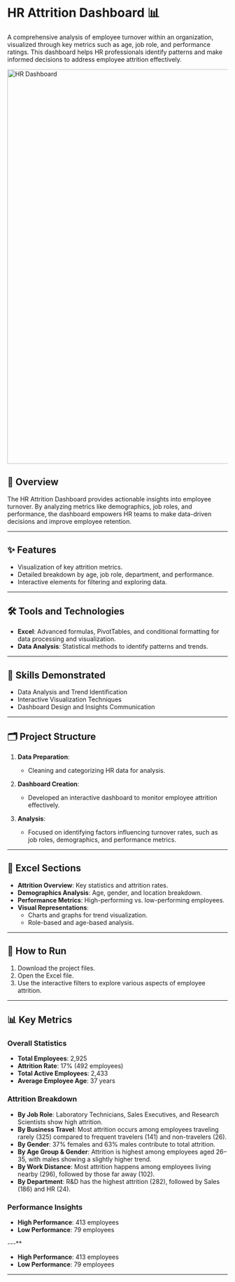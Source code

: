 # HR Attrition Dashboard 📊  
A comprehensive analysis of employee turnover within an organization, visualized through key metrics such as age, job role, and performance ratings. This dashboard helps HR professionals identify patterns and make informed decisions to address employee attrition effectively.

<img src="HR Dashboard.png" alt="HR Dashboard" width="900"/>

## 🌟 **Overview**  
The HR Attrition Dashboard provides actionable insights into employee turnover. By analyzing metrics like demographics, job roles, and performance, the dashboard empowers HR teams to make data-driven decisions and improve employee retention.

---

## ✨ **Features**  
- Visualization of key attrition metrics.  
- Detailed breakdown by age, job role, department, and performance.  
- Interactive elements for filtering and exploring data.  

---

## 🛠️ **Tools and Technologies**  
- **Excel**: Advanced formulas, PivotTables, and conditional formatting for data processing and visualization.  
- **Data Analysis**: Statistical methods to identify patterns and trends.  

---

## 🧩 **Skills Demonstrated**  
- Data Analysis and Trend Identification  
- Interactive Visualization Techniques  
- Dashboard Design and Insights Communication  

---

## 🗂️ **Project Structure**  
1. **Data Preparation**:  
   - Cleaning and categorizing HR data for analysis.  

2. **Dashboard Creation**:  
   - Developed an interactive dashboard to monitor employee attrition effectively.  

3. **Analysis**:  
   - Focused on identifying factors influencing turnover rates, such as job roles, demographics, and performance metrics.

---

## 📌 **Excel Sections**  
- **Attrition Overview**: Key statistics and attrition rates.  
- **Demographics Analysis**: Age, gender, and location breakdown.  
- **Performance Metrics**: High-performing vs. low-performing employees.  
- **Visual Representations**:  
  - Charts and graphs for trend visualization.  
  - Role-based and age-based analysis.  

---

## 🚀 **How to Run**  
1. Download the project files.  
2. Open the Excel file.  
3. Use the interactive filters to explore various aspects of employee attrition.  

---

## 📊 **Key Metrics**  

### **Overall Statistics**  
- **Total Employees**: 2,925  
- **Attrition Rate**: 17% (492 employees)  
- **Total Active Employees**: 2,433  
- **Average Employee Age**: 37 years  

### **Attrition Breakdown**

- **By Job Role**: Laboratory Technicians, Sales Executives, and Research Scientists show high attrition.
- **By Business Travel**: Most attrition occurs among employees traveling rarely (325) compared to frequent travelers (141) and non-travelers (26).
- **By Gender**: 37% females and 63% males contribute to total attrition.
- **By Age Group & Gender**: Attrition is highest among employees aged 26–35, with males showing a slightly higher trend.
- **By Work Distance**: Most attrition happens among employees living nearby (296), followed by those far away (102).
- **By Department**: R&D has the highest attrition (282), followed by Sales (186) and HR (24).

### **Performance Insights**
- **High Performance**: 413 employees
- **Low Performance**: 79 employees

---**  
- **High Performance**: 413 employees  
- **Low Performance**: 79 employees  

---
